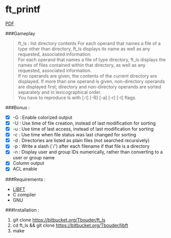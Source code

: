 # ft_printf

[PDF](https://mega.nz/#!8hYjgIoQ!q-mYo6-40Q6uehsRsgOs2IsI4T59DQkMrOIw3qYzb5g)  

###Gameplay  
>ft_ls : list directory contents
>For each operand that names a file of a type other than directory, ft_ls displays its name as well as any requested, associated information.  
For each operand that names a file of type directory, ft_ls displays the names of files contained within that directory, as well as any requested, associated information.  
If no operands are given, the contents of the current directory are displayed.  If more than one operand is given, non-directory operands are displayed first; directory and non-directory operands are sorted separately and in lexicographical order.  
>You have to reproduce ls with [-l] [-R] [-a] [-r] [-t] flags.  

###Bonus :  
- [x] -G : Enable colorized output  
- [x] -U : Use time of file creation, instead of last modification for sorting  
- [x] -u : Use time of last access, instead of last modification for sorting  
- [x] -c : Use time when file status was last changed for sorting  
- [x] -d : Directories are listed as plain files (not searched recursively)  
- [x] -p : Write a slash (`/') after each filename if that file is a directory  
- [x] -n : Display user and group IDs numerically, rather than converting to a user or group name  
- [x] Column output  
- [x] ACL enable  

###Requirements :  
- [LIBFT](https://bitbucket.org/Tbouder/libft)  
- C compiler  
- GNU  

###Installation :  
1. git clone https://bitbucket.org/Tbouder/ft_ls  
2. cd ft_ls && git clone https://bitbucket.org/Tbouder/libft  
3. make  
